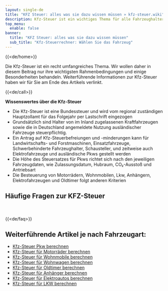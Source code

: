 ```yaml
---
layout: single-de
title: "KFZ Steuer: alles was sie dazu wissen müssen » kfz-steuer.wiki"
description: Kfz-Steuer ist ein wichtiges Thema für alle Fahrzeughalter. Erfahren Sie hier alles was Sie wissen müssen. Jetzt informieren & kostenlos Kfz-Steuer berechnen."
top_menu:
  enable: false
banner:
  title: "KFZ Steuer: alles was sie dazu wissen müssen"
  sub_title: "Kfz-Steuerrechner: Wählen Sie das Fahrzeug"
---
```


{{<de/home>}}

Die Kfz-Steuer ist ein recht umfangreiches Thema. Wir wollen daher in diesem Beitrag nur ihre wichtigsten Rahmenbedingungen und einige Besonderheiten behandeln. Weiterführende Informationen zur Kfz-Steuer haben wir für Sie am Ende des Artikels verlinkt.

{{<de/call>}}

**Wissenswertes über die Kfz-Steuer**

- Die Kfz-Steuer ist eine Bundessteuer und wird vom regional zuständigen Hauptzollamt für das Folgejahr per Lastschrift eingezogen
- Grundsätzlich sind Halter von im Inland zugelassenen Kraftfahrzeugen sowie die in Deutschland angemeldete Nutzung ausländischer Fahrzeuge steuerpflichtig.
- Ein Antrag auf Kfz-Steuerbefreiungen und -minderungen kann für Landwirtschafts- und Forstmaschinen, Einsatzfahrzeuge, Schwerbehinderte Fahrzeughalter, Schausteller, und zeitweise auch Elektrofahrzeuge und ausländische Pkws gestellt werden
- Die Höhe des Steuersatzes für Pkws richtet sich nach den jeweiligen Fahrzeugdaten, wie Zulassungsdatum, Hubraum, CO₂-Ausstoß und Antriebsart
- Die Besteuerung von Motorrädern, Wohnmobilen, Lkw, Anhängern, Elektrofahrzeugen und Oldtimer folgt anderen Kriterien

## Häufige Fragen zur KFZ-Steuer

<br><br>
{{<de/faq>}}
<br>

## Weiterführende Artikel je nach Fahrzeugart:

- [Kfz-Steuer Pkw berechnen](http://localhost:54127/de/kfz-steuer-rechner/)
- [Kfz-Steuer für Motorräder berechnen](http://localhost:54127/de/motorrad-steuer-rechner/)
- [Kfz-Steuer für Wohnmobile berechnen](http://localhost:54127/de/wohnmobil-steuer-rechner/)
- [Kfz-Steuer für Wohnwagen berechnen](http://localhost:54127/de/wohnwagen-steuer-rechner/)
- [Kfz-Steuer für Oldtimer berechnen](http://localhost:54127/de/oldtimer-steuer-rechner/)
- [Kfz-Steuer für Anhänger berechnen](http://localhost:54127/de/anhaenger-steuer-rechner/)
- [Kfz-Steuer für Elektroautos berechnen](http://localhost:54127/de/elektrofahrzeug-steuer-rechner/)
- [Kfz-Steuer für LKW berechnen](http://localhost:54127/de/lkw-steuer-rechner/)
